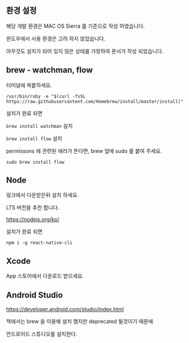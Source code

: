 ## 환경 설정

해당 개발 환경은 MAC OS Sierra 를 기준으로 작성 하였습니다.

윈도우에서 사용 환경은 고려 하지 않았습니다.

아무것도 설치가 되어 있지 않은 상태를 가정하여 문서가 작성 되었습니다.

## brew - watchman, flow

터미널에 복붙하세요.

`/usr/bin/ruby -e "$(curl -fsSL https://raw.githubusercontent.com/Homebrew/install/master/install)"`

설치가 완료 되면

`brew install watchman` 설치

`brew install flow` 설치

permissons 에 관련된 에러가 뜬다면, brew 앞에 sudo 를 붙여 주세요.

`sudo brew install flow`

## Node

링크에서 다운받은뒤 설치 하세요.

LTS 버전을 추천 합니다.

https://nodejs.org/ko/

설치가 완료 되면

`npm i -g react-native-cli`

## Xcode

App 스토어에서 다운로드 받으세요.

## Android Studio

https://developer.android.com/studio/index.html

책에서는 brew 을 이용해 설치 했지만 deprecated 될것이기 때문에

안드로이드 스튜디오를 설치한다.
